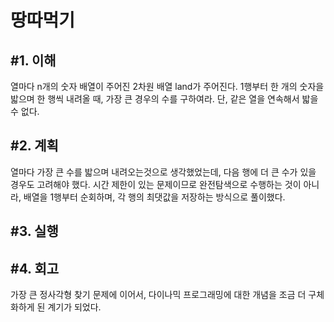 땅따먹기
====================

#1. 이해
------------------
열마다 n개의 숫자 배열이 주어진 2차원 배열 land가 주어진다. 1행부터 한 개의 숫자을 밟으며 한 행씩 내려올 때, 가장 큰 경우의 수를 구하여라. 단, 같은 열을 연속해서 밟을 수 없다.

#2. 계획
---------------
열마다 가장 큰 수를 밟으며 내려오는것으로 생각했었는데, 다음 행에 더 큰 수가 있을 경우도 고려해야 했다. 시간 제한이 있는 문제이므로 완전탐색으로 수행하는 것이 아니라, 배열을 1행부터 순회하며, 각 행의 최댓값을 저장하는 방식으로 풀이했다.

#3. 실행
-----------------

#4. 회고
-----------------
가장 큰 정사각형 찾기 문제에 이어서, 다이나믹 프로그래밍에 대한 개념을 조금 더 구체화하게 된 계기가 되었다.